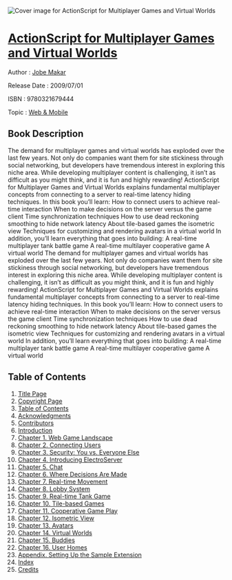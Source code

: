 ![Cover image for ActionScript for Multiplayer Games and Virtual Worlds](https://imgdetail.ebookreading.net/cover/cover/web_mobile/EB9780321679444.jpg)

[ActionScript for Multiplayer Games and Virtual Worlds](https://ebookreading.net/view/book/ActionScript+for+Multiplayer+Games+and+Virtual+Worlds-EB9780321679444_1.html "ActionScript for Multiplayer Games and Virtual Worlds")
====================================================================================================================

Author : [Jobe Makar](https://ebookreading.net/search/author/Jobe+Makar)

Release Date : 2009/07/01

ISBN : 9780321679444

Topic : [Web & Mobile](https://ebookreading.net/search/category/web-mobile)

Book Description
-----------------

The demand for multiplayer games and virtual worlds has exploded over the last few years. Not only do companies want them for site stickiness through social networking, but developers have tremendous interest in exploring this niche area. While developing multiplayer content is challenging, it isn’t as difficult as you might think, and it is fun and highly rewarding! ActionScript for Multiplayer Games and Virtual Worlds explains fundamental multiplayer concepts from connecting to a server to real-time latency hiding techniques. In this book you’ll learn:
How to connect users to achieve real-time interaction
When to make decisions on the server versus the game client
Time synchronization techniques
How to use dead reckoning smoothing to hide network latency
About tile-based games the isometric view
Techniques for customizing and rendering avatars in a virtual world
 In addition, you’ll learn everything that goes into building:
A real-time multiplayer tank battle game
A real-time multilayer cooperative game
A virtual world
              The demand for multiplayer games and virtual worlds has exploded over the last few years. Not only do companies want them for site stickiness through social networking, but developers have tremendous interest in exploring this niche area. While developing multiplayer content is challenging, it isn’t as difficult as you might think, and it is fun and highly rewarding! ActionScript for Multiplayer Games and Virtual Worlds explains fundamental multiplayer concepts from connecting to a server to real-time latency hiding techniques. In this book you’ll learn:
How to connect users to achieve real-time interaction
When to make decisions on the server versus the game client
Time synchronization techniques
How to use dead reckoning smoothing to hide network latency
About tile-based games the isometric view
Techniques for customizing and rendering avatars in a virtual world
 In addition, you’ll learn everything that goes into building:
A real-time multiplayer tank battle game
A real-time multilayer cooperative game
A virtual world
              
Table of Contents
-----------------

1. [Title Page](https://ebookreading.net/view/book/ActionScript+for+Multiplayer+Games+and+Virtual+Worlds-EB9780321679444_2.html#title)
1. [Copyright Page](https://ebookreading.net/view/book/ActionScript+for+Multiplayer+Games+and+Virtual+Worlds-EB9780321679444_2.html#copy)
1. [Table of Contents](https://ebookreading.net/view/book/ActionScript+for+Multiplayer+Games+and+Virtual+Worlds-EB9780321679444_2.html#toc)
1. [Acknowledgments](https://ebookreading.net/view/book/ActionScript+for+Multiplayer+Games+and+Virtual+Worlds-EB9780321679444_2.html#pre01)
1. [Contributors](https://ebookreading.net/view/book/ActionScript+for+Multiplayer+Games+and+Virtual+Worlds-EB9780321679444_2.html#pre02)
1. [Introduction](https://ebookreading.net/view/book/ActionScript+for+Multiplayer+Games+and+Virtual+Worlds-EB9780321679444_2.html#pre03)
1. [Chapter 1. Web Game Landscape](https://ebookreading.net/view/book/ActionScript+for+Multiplayer+Games+and+Virtual+Worlds-EB9780321679444_3.html)
1. [Chapter 2. Connecting Users](https://ebookreading.net/view/book/ActionScript+for+Multiplayer+Games+and+Virtual+Worlds-EB9780321679444_4.html)
1. [Chapter 3. Security: You vs. Everyone Else](https://ebookreading.net/view/book/ActionScript+for+Multiplayer+Games+and+Virtual+Worlds-EB9780321679444_5.html)
1. [Chapter 4. Introducing ElectroServer](https://ebookreading.net/view/book/ActionScript+for+Multiplayer+Games+and+Virtual+Worlds-EB9780321679444_6.html)
1. [Chapter 5. Chat](https://ebookreading.net/view/book/ActionScript+for+Multiplayer+Games+and+Virtual+Worlds-EB9780321679444_7.html)
1. [Chapter 6. Where Decisions Are Made](https://ebookreading.net/view/book/ActionScript+for+Multiplayer+Games+and+Virtual+Worlds-EB9780321679444_8.html)
1. [Chapter 7. Real-time Movement](https://ebookreading.net/view/book/ActionScript+for+Multiplayer+Games+and+Virtual+Worlds-EB9780321679444_9.html)
1. [Chapter 8. Lobby System](https://ebookreading.net/view/book/ActionScript+for+Multiplayer+Games+and+Virtual+Worlds-EB9780321679444_10.html)
1. [Chapter 9. Real-time Tank Game](https://ebookreading.net/view/book/ActionScript+for+Multiplayer+Games+and+Virtual+Worlds-EB9780321679444_11.html)
1. [Chapter 10. Tile-based Games](https://ebookreading.net/view/book/ActionScript+for+Multiplayer+Games+and+Virtual+Worlds-EB9780321679444_13.html)
1. [Chapter 11. Cooperative Game Play](https://ebookreading.net/view/book/ActionScript+for+Multiplayer+Games+and+Virtual+Worlds-EB9780321679444_14.html)
1. [Chapter 12. Isometric View](https://ebookreading.net/view/book/ActionScript+for+Multiplayer+Games+and+Virtual+Worlds-EB9780321679444_0.html)
1. [Chapter 13. Avatars](https://ebookreading.net/view/book/ActionScript+for+Multiplayer+Games+and+Virtual+Worlds-EB9780321679444_15.html)
1. [Chapter 14. Virtual Worlds](https://ebookreading.net/view/book/ActionScript+for+Multiplayer+Games+and+Virtual+Worlds-EB9780321679444_16.html)
1. [Chapter 15. Buddies](https://ebookreading.net/view/book/ActionScript+for+Multiplayer+Games+and+Virtual+Worlds-EB9780321679444_17.html)
1. [Chapter 16. User Homes](https://ebookreading.net/view/book/ActionScript+for+Multiplayer+Games+and+Virtual+Worlds-EB9780321679444_18.html)
1. [Appendix. Setting Up the Sample Extension](https://ebookreading.net/view/book/ActionScript+for+Multiplayer+Games+and+Virtual+Worlds-EB9780321679444_19.html)
1. [Index](https://ebookreading.net/view/book/ActionScript+for+Multiplayer+Games+and+Virtual+Worlds-EB9780321679444_20.html)
1. [Credits](https://ebookreading.net/view/book/ActionScript+for+Multiplayer+Games+and+Virtual+Worlds-EB9780321679444_21.html)
